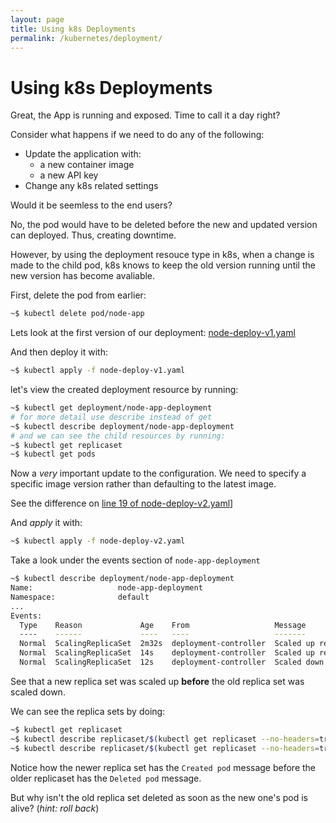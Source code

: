 ```yaml
---
layout: page
title: Using k8s Deployments
permalink: /kubernetes/deployment/
---
```

# Using k8s Deployments

Great, the App is running and exposed. Time to call it a day right?

Consider what happens if we need to do any of the following:

* Update the application with:
  * a new container image
  * a new API key
* Change any k8s related settings

Would it be seemless to the end users?

No, the pod would have to be deleted before the new and updated version can deployed. Thus, creating downtime.

However, by using the deployment resouce type in k8s, when a change is made to the child pod, k8s knows to keep the old version running until the new version has become avaliable.

First, delete the pod from earlier:

```bash
~$ kubectl delete pod/node-app
```

Lets look at the first version of our deployment: [node-deploy-v1.yaml](./node-deploy-v1.yaml)

And then deploy it with:

```bash
~$ kubectl apply -f node-deploy-v1.yaml
```

let's view the created deployment resource by running:

```bash
~$ kubectl get deployment/node-app-deployment
# for more detail use describe instead of get
~$ kubectl describe deployment/node-app-deployment
# and we can see the child resources by running:
~$ kubectl get replicaset
~$ kubectl get pods
```

Now a *very* important update to the configuration. We need to specify a specific image version rather than defaulting to the latest image.

See the difference on [line 19 of node-deploy-v2.yaml](./node-deploy-v2.yaml#L19)]

And *apply* it with:

```bash
~$ kubectl apply -f node-deploy-v2.yaml
```

Take a look under the events section of `node-app-deployment`

```bash
~$ kubectl describe deployment/node-app-deployment
Name:                   node-app-deployment
Namespace:              default
...
Events:
  Type    Reason             Age    From                   Message
  ----    ------             ----   ----                   -------
  Normal  ScalingReplicaSet  2m32s  deployment-controller  Scaled up replica set node-app-deployment-7b5bf5b8c7 to 1
  Normal  ScalingReplicaSet  14s    deployment-controller  Scaled up replica set node-app-deployment-7d9b5b9c88 to 1
  Normal  ScalingReplicaSet  12s    deployment-controller  Scaled down replica set node-app-deployment-7b5bf5b8c7 to 0
```

See that a new replica set was scaled up **before** the old replica set was scaled down.

We can see the replica sets by doing:

```bash
~$ kubectl get replicaset
~$ kubectl describe replicaset/$(kubectl get replicaset --no-headers=true | head -n1 | cut -d " " -f 1)
~$ kubectl describe replicaset/$(kubectl get replicaset --no-headers=true | tail -n1 | cut -d " " -f 1)
```

Notice how the newer replica set has the `Created pod` message before the older replicaset has the `Deleted pod` message.

But why isn't the old replica set deleted as soon as the new one's pod is alive? (*hint: roll back*)
